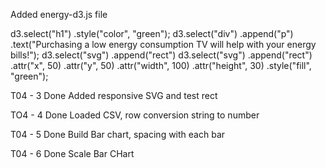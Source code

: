 Added energy-d3.js file 

d3.select("h1")
.style("color", "green");
d3.select("div")
.append("p")
.text("Purchasing a low energy consumption TV will help with your energy bills!");
d3.select("svg")
.append("rect")
d3.select("svg")
.append("rect")
.attr("x", 50)
.attr("y", 50)
.attr("width", 100)
.attr("height", 30)
.style("fill", "green");

T04 - 3 Done
Added responsive SVG and test rect

TO4 - 4 Done
Loaded CSV, row conversion string to number

T04 - 5 Done
Build Bar chart, spacing with each bar

T04 - 6 Done
Scale Bar CHart
